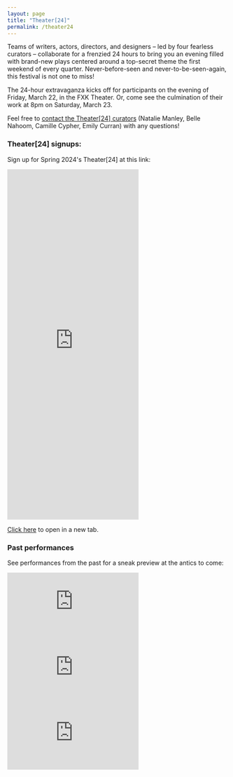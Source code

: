 ```yaml
---
layout: page
title: "Theater[24]"
permalink: /theater24
---
```


Teams of writers, actors, directors, and designers – led by four fearless curators – collaborate for a frenzied 24 hours to bring you an evening filled with brand-new plays centered around a top-secret theme the first weekend of every quarter. Never-before-seen and never-to-be-seen-again, this festival is not one to miss!

The 24-hour extravaganza kicks off for participants on the evening of Friday, March 22, in the FXK Theater. Or, come see the culmination of their work at 8pm on Saturday, March 23. 

Feel free to [contact the Theater[24] curators](mailto:nmanley@uchicago.edu,bellegn@uchicago.edu,ccypher@uchicago.edu,emcurran@uchicago.edu) (Natalie Manley, Belle Nahoom, Camille Cypher, Emily Curran) with any questions!

### Theater[24] signups:

Sign up for Spring 2024's Theater[24] at this link: 

<p><iframe src="https://docs.google.com/forms/d/e/1FAIpQLScdHwr2Ek44cYMTk6K-WLVWgScnT94ubewqltWyVi_RQlvK8w/viewform" syle="width:100%" height="800" frameborder="0" marginheight="0" marginwidth="0">Loading…</iframe></p>

<a href="https://docs.google.com/forms/d/e/1FAIpQLScdHwr2Ek44cYMTk6K-WLVWgScnT94ubewqltWyVi_RQlvK8w/viewform" target="_blank">Click here</a> to open in a new tab.

### Past performances

See performances from the past for a sneak preview at the antics to come:

<div class="video-player-wrapper">
  <iframe src="https://player.vimeo.com/video/900581655?"
  class="video-player" frameborder="0" allow="autoplay; fullscreen; picture-in-picture" allowfullscreen></iframe>
</div>

<div class="video-player-wrapper">
  <iframe src="https://player.vimeo.com/video/787765633" class="video-player" frameborder="0" allow="autoplay; fullscreen; picture-in-picture" allowfullscreen></iframe>
</div>

<div class="video-player-wrapper">
  <iframe src="https://player.vimeo.com/video/697731738" class="video-player" frameborder="0" allow="autoplay; fullscreen; picture-in-picture" allowfullscreen></iframe>
</div>
